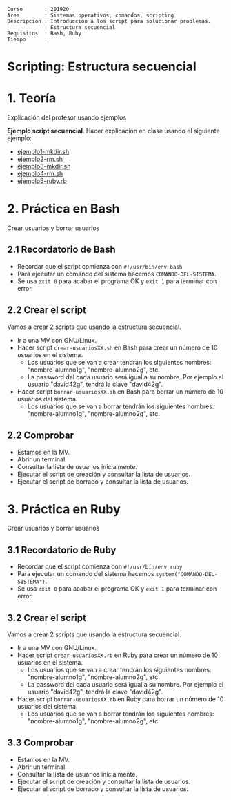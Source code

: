 
```
Curso       : 201920
Area        : Sistemas operativos, comandos, scripting
Descripción : Introducción a los script para solucionar problemas.
              Estructura secuencial
Requisitos  : Bash, Ruby
Tiempo      :
```

# Scripting: Estructura secuencial

# 1. Teoría

Explicación del profesor usando ejemplos

**Ejemplo script secuencial**. Hacer explicación en clase usando el siguiente ejemplo:
* [ejemplo1-mkdir.sh](files/ejemplo1-mkdir.sh)
* [ejemplo2-rm.sh](files/ejemplo2-rm.sh)
* [ejemplo3-mkdir.sh](files/ejemplo3-mkdir.sh)
* [ejemplo4-rm.sh](files/ejemplo4-rm.sh)
* [ejemplo5-ruby.rb](files/ejemplo5-ruby.rb)

# 2. Práctica en Bash

Crear usuarios y borrar usuarios

## 2.1 Recordatorio de Bash

* Recordar que el script comienza con `#!/usr/bin/env bash`
* Para ejecutar un comando del sistema hacemos `COMANDO-DEL-SISTEMA`.
* Se usa `exit 0` para acabar el programa OK y `exit 1` para terminar con error.

## 2.2 Crear el script

Vamos a crear 2 scripts que usando la estructura secuencial.
* Ir a una MV con GNU/Linux.
* Hacer script `crear-usuariosXX.sh` en Bash para crear un número de 10 usuarios en el sistema.
    * Los usuarios que se van a crear tendrán los siguientes nombres: "nombre-alumno1g", "nombre-alumno2g", etc.
    * La password del cada usuario será igual a su nombre. Por ejemplo el usuario "david42g", tendrá la clave "david42g".
* Hacer script `borrar-usuariosXX.sh` en Bash para borrar un número de 10 usuarios del sistema.
    * Los usuarios que se van a borrar tendrán los siguientes nombres: "nombre-alumno1g", "nombre-alumno2g", etc.

## 2.2 Comprobar

* Estamos en la MV.
* Abrir un terminal.
* Consultar la lista de usuarios inicialmente.
* Ejecutar el script de creación y consultar la lista de usuarios.
* Ejecutar el script de borrado y consultar la lista de usuarios.

# 3. Práctica en Ruby

Crear usuarios y borrar usuarios

## 3.1 Recordatorio de Ruby

* Recordar que el script comienza con `#!/usr/bin/env ruby`
* Para ejecutar un comando del sistema hacemos `system("COMANDO-DEL-SISTEMA")`.
* Se usa `exit 0` para acabar el programa OK y `exit 1` para terminar con error.

## 3.2 Crear el script

Vamos a crear 2 scripts que usando la estructura secuencial.
* Ir a una MV con GNU/Linux.
* Hacer script `crear-usuariosXX.rb` en Ruby para crear un número de 10 usuarios en el sistema.
    * Los usuarios que se van a crear tendrán los siguientes nombres: "nombre-alumno1g", "nombre-alumno2g", etc.
    * La password del cada usuario será igual a su nombre. Por ejemplo el usuario "david42g", tendrá la clave "david42g".
* Hacer script `borrar-usuariosXX.rb` en Ruby para borrar un número de 10 usuarios del sistema.
    * Los usuarios que se van a borrar tendrán los siguientes nombres: "nombre-alumno1g", "nombre-alumno2g", etc.

## 3.3 Comprobar

* Estamos en la MV.
* Abrir un terminal.
* Consultar la lista de usuarios inicialmente.
* Ejecutar el script de creación y consultar la lista de usuarios.
* Ejecutar el script de borrado y consultar la lista de usuarios.
